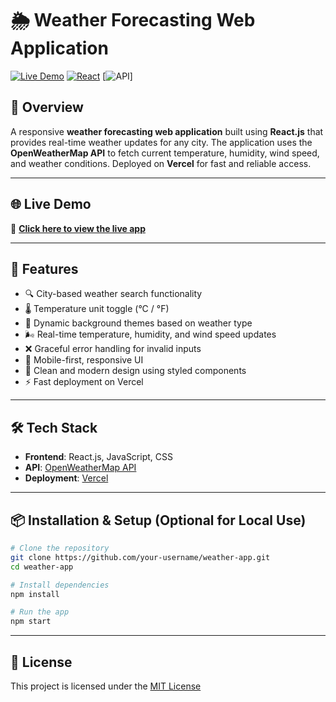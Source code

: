 
# 🌦️ Weather Forecasting Web Application

[![Live Demo](https://img.shields.io/badge/View-Live%20Demo-blue?style=for-the-badge\&logo=vercel)](https://weather-app-e769.vercel.app)
[![React](https://img.shields.io/badge/React.js-Weather%20App-61DAFB?style=for-the-badge\&logo=react)](https://reactjs.org)
\[![API](https://img.shields.io/badge/API-OpenWeatherMap-orange?style=for-the-badge\&logo=openweathermap)]

## 📌 Overview

A responsive **weather forecasting web application** built using **React.js** that provides real-time weather updates for any city. The application uses the **OpenWeatherMap API** to fetch current temperature, humidity, wind speed, and weather conditions. Deployed on **Vercel** for fast and reliable access.

---

## 🌐 Live Demo

🔗 **[Click here to view the live app](https://weather-app-e769.vercel.app)**

---

## 🚀 Features

* 🔍 City-based weather search functionality
* 🌡️ Temperature unit toggle (°C / °F)
* 🎨 Dynamic background themes based on weather type
* 🌬️ Real-time temperature, humidity, and wind speed updates
* ❌ Graceful error handling for invalid inputs
* 📱 Mobile-first, responsive UI
* 💅 Clean and modern design using styled components
* ⚡ Fast deployment on Vercel

---

## 🛠 Tech Stack

* **Frontend**: React.js, JavaScript, CSS
* **API**: [OpenWeatherMap API](https://openweathermap.org/api)
* **Deployment**: [Vercel](https://vercel.com)

---


## 📦 Installation & Setup (Optional for Local Use)

```bash
# Clone the repository
git clone https://github.com/your-username/weather-app.git
cd weather-app

# Install dependencies
npm install

# Run the app
npm start
```



---

## 📄 License

This project is licensed under the [MIT License](LICENSE)

